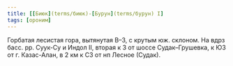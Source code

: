 ```yaml
---
title: [[Биюк](terms/биюк)-[Бурун](terms/бурун) I]
tags: [ороним]
---
```


Горбатая лесистая гора, вытянутая В–З, с крутым юж. склоном. На вдрз басс. рр.
Суук-Су и Индол II, вторая к З от шоссе Судак–Грушевка, к ЮЗ от г. Казас-Алан, в
2 км к СЗ от нп Лесное (Судак).
